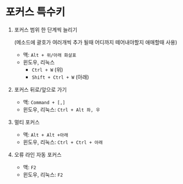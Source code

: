 # 포커스 특수키

1. 포커스 범위 한 단계씩 늘리기

   (메소드에 괄호가 여러개씩 추가 될때  어디까지 떼어내야할지 애매할때 사용)

    - 맥: `Alt + 위/아래 화살표`
    - 윈도우, 리눅스
        - `Ctrl + W` (위)
        - `Shift + Ctrl + W` (아래)
2. 포커스 뒤로/앞으로 가기
    - 맥: `Command + [,]`
    - 윈도우, 리눅스: `Ctrl + Alt 좌, 우`
3. 멀티 포커스
    - 맥: `Alt + Alt +아래`
    - 윈도우, 리눅스: `Ctrl + Ctrl + 아래`
4. 오류 라인 자동 포커스
    - 맥: `F2`
    - 윈도우, 리눅스: `F2`